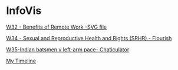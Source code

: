 # InfoVis

[W32 - Benefits of Remote Work -SVG file](https://tdegoni.github.io/infovis/makeovermonday32.svg)

[W34 - Sexual and Reproductive Health and Rights (SRHR) - Flourish](https://tdegoni.github.io/infovis/MakeoverMonday34.html)

[W35-Indian batsmen v left-arm pace- Chaticulator](https://tdegoni.github.io/infovis/makeovermonday35.svg)

[My Timeline](https://tdegoni.github.io/infovis/timeline.html)
